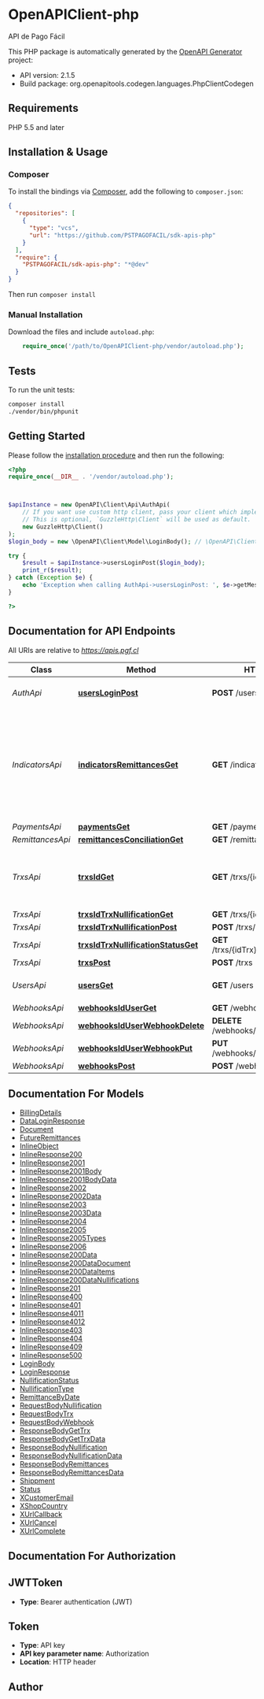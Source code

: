 # OpenAPIClient-php

API de Pago Fácil

This PHP package is automatically generated by the [OpenAPI Generator](https://openapi-generator.tech) project:

- API version: 2.1.5
- Build package: org.openapitools.codegen.languages.PhpClientCodegen

## Requirements

PHP 5.5 and later

## Installation & Usage

### Composer

To install the bindings via [Composer](http://getcomposer.org/), add the following to `composer.json`:

```json
{
  "repositories": [
    {
      "type": "vcs",
      "url": "https://github.com/PSTPAGOFACIL/sdk-apis-php"
    }
  ],
  "require": {
    "PSTPAGOFACIL/sdk-apis-php": "*@dev"
  }
}
```

Then run `composer install`

### Manual Installation

Download the files and include `autoload.php`:

```php
    require_once('/path/to/OpenAPIClient-php/vendor/autoload.php');
```

## Tests

To run the unit tests:

```bash
composer install
./vendor/bin/phpunit
```

## Getting Started

Please follow the [installation procedure](#installation--usage) and then run the following:

```php
<?php
require_once(__DIR__ . '/vendor/autoload.php');



$apiInstance = new OpenAPI\Client\Api\AuthApi(
    // If you want use custom http client, pass your client which implements `GuzzleHttp\ClientInterface`.
    // This is optional, `GuzzleHttp\Client` will be used as default.
    new GuzzleHttp\Client()
);
$login_body = new \OpenAPI\Client\Model\LoginBody(); // \OpenAPI\Client\Model\LoginBody | 

try {
    $result = $apiInstance->usersLoginPost($login_body);
    print_r($result);
} catch (Exception $e) {
    echo 'Exception when calling AuthApi->usersLoginPost: ', $e->getMessage(), PHP_EOL;
}

?>
```

## Documentation for API Endpoints

All URIs are relative to *https://apis.pgf.cl*

Class | Method | HTTP request | Description
------------ | ------------- | ------------- | -------------
*AuthApi* | [**usersLoginPost**](docs/Api/AuthApi.md#usersloginpost) | **POST** /users/login | Autentificación con usuario y clave.
*IndicatorsApi* | [**indicatorsRemittancesGet**](docs/Api/IndicatorsApi.md#indicatorsremittancesget) | **GET** /indicators/remittances | Obtiene los datos de los abonos (remittances) realizados en una fecha específica y los futuros, además del saldo disponible
*PaymentsApi* | [**paymentsGet**](docs/Api/PaymentsApi.md#paymentsget) | **GET** /payments | 
*RemittancesApi* | [**remittancesConciliationGet**](docs/Api/RemittancesApi.md#remittancesconciliationget) | **GET** /remittances/conciliation | 
*TrxsApi* | [**trxsIdGet**](docs/Api/TrxsApi.md#trxsidget) | **GET** /trxs/{id} | Obtiene la informacion de la transacción exitosa, asociada a un id
*TrxsApi* | [**trxsIdTrxNullificationGet**](docs/Api/TrxsApi.md#trxsidtrxnullificationget) | **GET** /trxs/{idTrx}/nullification/ | 
*TrxsApi* | [**trxsIdTrxNullificationPost**](docs/Api/TrxsApi.md#trxsidtrxnullificationpost) | **POST** /trxs/{idTrx}/nullification | 
*TrxsApi* | [**trxsIdTrxNullificationStatusGet**](docs/Api/TrxsApi.md#trxsidtrxnullificationstatusget) | **GET** /trxs/{idTrx}/nullification/status | 
*TrxsApi* | [**trxsPost**](docs/Api/TrxsApi.md#trxspost) | **POST** /trxs | 
*UsersApi* | [**usersGet**](docs/Api/UsersApi.md#usersget) | **GET** /users | Obtener informacion del usuario.
*WebhooksApi* | [**webhooksIdUserGet**](docs/Api/WebhooksApi.md#webhooksiduserget) | **GET** /webhooks/{idUser} | 
*WebhooksApi* | [**webhooksIdUserWebhookDelete**](docs/Api/WebhooksApi.md#webhooksiduserwebhookdelete) | **DELETE** /webhooks/{idUser}/{webhook} | 
*WebhooksApi* | [**webhooksIdUserWebhookPut**](docs/Api/WebhooksApi.md#webhooksiduserwebhookput) | **PUT** /webhooks/{idUser}/{webhook} | 
*WebhooksApi* | [**webhooksPost**](docs/Api/WebhooksApi.md#webhookspost) | **POST** /webhooks | 


## Documentation For Models

 - [BillingDetails](docs/Model/BillingDetails.md)
 - [DataLoginResponse](docs/Model/DataLoginResponse.md)
 - [Document](docs/Model/Document.md)
 - [FutureRemittances](docs/Model/FutureRemittances.md)
 - [InlineObject](docs/Model/InlineObject.md)
 - [InlineResponse200](docs/Model/InlineResponse200.md)
 - [InlineResponse2001](docs/Model/InlineResponse2001.md)
 - [InlineResponse2001Body](docs/Model/InlineResponse2001Body.md)
 - [InlineResponse2001BodyData](docs/Model/InlineResponse2001BodyData.md)
 - [InlineResponse2002](docs/Model/InlineResponse2002.md)
 - [InlineResponse2002Data](docs/Model/InlineResponse2002Data.md)
 - [InlineResponse2003](docs/Model/InlineResponse2003.md)
 - [InlineResponse2003Data](docs/Model/InlineResponse2003Data.md)
 - [InlineResponse2004](docs/Model/InlineResponse2004.md)
 - [InlineResponse2005](docs/Model/InlineResponse2005.md)
 - [InlineResponse2005Types](docs/Model/InlineResponse2005Types.md)
 - [InlineResponse2006](docs/Model/InlineResponse2006.md)
 - [InlineResponse200Data](docs/Model/InlineResponse200Data.md)
 - [InlineResponse200DataDocument](docs/Model/InlineResponse200DataDocument.md)
 - [InlineResponse200DataItems](docs/Model/InlineResponse200DataItems.md)
 - [InlineResponse200DataNullifications](docs/Model/InlineResponse200DataNullifications.md)
 - [InlineResponse201](docs/Model/InlineResponse201.md)
 - [InlineResponse400](docs/Model/InlineResponse400.md)
 - [InlineResponse401](docs/Model/InlineResponse401.md)
 - [InlineResponse4011](docs/Model/InlineResponse4011.md)
 - [InlineResponse4012](docs/Model/InlineResponse4012.md)
 - [InlineResponse403](docs/Model/InlineResponse403.md)
 - [InlineResponse404](docs/Model/InlineResponse404.md)
 - [InlineResponse409](docs/Model/InlineResponse409.md)
 - [InlineResponse500](docs/Model/InlineResponse500.md)
 - [LoginBody](docs/Model/LoginBody.md)
 - [LoginResponse](docs/Model/LoginResponse.md)
 - [NullificationStatus](docs/Model/NullificationStatus.md)
 - [NullificationType](docs/Model/NullificationType.md)
 - [RemittanceByDate](docs/Model/RemittanceByDate.md)
 - [RequestBodyNullification](docs/Model/RequestBodyNullification.md)
 - [RequestBodyTrx](docs/Model/RequestBodyTrx.md)
 - [RequestBodyWebhook](docs/Model/RequestBodyWebhook.md)
 - [ResponseBodyGetTrx](docs/Model/ResponseBodyGetTrx.md)
 - [ResponseBodyGetTrxData](docs/Model/ResponseBodyGetTrxData.md)
 - [ResponseBodyNullification](docs/Model/ResponseBodyNullification.md)
 - [ResponseBodyNullificationData](docs/Model/ResponseBodyNullificationData.md)
 - [ResponseBodyRemittances](docs/Model/ResponseBodyRemittances.md)
 - [ResponseBodyRemittancesData](docs/Model/ResponseBodyRemittancesData.md)
 - [Shippment](docs/Model/Shippment.md)
 - [Status](docs/Model/Status.md)
 - [XCustomerEmail](docs/Model/XCustomerEmail.md)
 - [XShopCountry](docs/Model/XShopCountry.md)
 - [XUrlCallback](docs/Model/XUrlCallback.md)
 - [XUrlCancel](docs/Model/XUrlCancel.md)
 - [XUrlComplete](docs/Model/XUrlComplete.md)


## Documentation For Authorization



## JWTToken


- **Type**: Bearer authentication (JWT)



## Token


- **Type**: API key
- **API key parameter name**: Authorization
- **Location**: HTTP header



## Author



